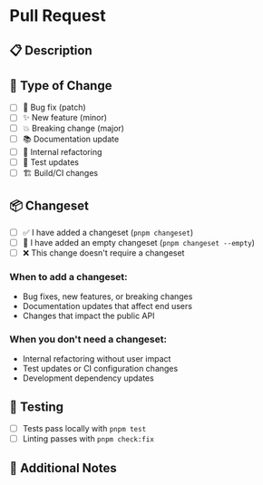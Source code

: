 # Pull Request

## 📋 Description
<!-- Describe your changes in detail -->

## 🔄 Type of Change
<!-- Mark the relevant option with an "x" -->
- [ ] 🐛 Bug fix (patch)
- [ ] ✨ New feature (minor)
- [ ] 💥 Breaking change (major)
- [ ] 📚 Documentation update
- [ ] 🔧 Internal refactoring
- [ ] 🧪 Test updates
- [ ] 🏗️ Build/CI changes

## 📦 Changeset
<!-- Mark the relevant option with an "x" -->
- [ ] ✅ I have added a changeset (`pnpm changeset`)
- [ ] 📝 I have added an empty changeset (`pnpm changeset --empty`)
- [ ] ❌ This change doesn't require a changeset

### When to add a changeset:
- Bug fixes, new features, or breaking changes
- Documentation updates that affect end users
- Changes that impact the public API

### When you don't need a changeset:
- Internal refactoring without user impact
- Test updates or CI configuration changes
- Development dependency updates

## 🧪 Testing
<!-- Describe how you tested your changes -->
- [ ] Tests pass locally with `pnpm test`
- [ ] Linting passes with `pnpm check:fix`

## 📝 Additional Notes
<!-- Any additional information, context, or screenshots -->